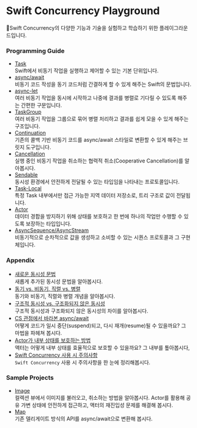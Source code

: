 # Swift Concurrency Playground

🛝Swift Concurrency의 다양한 기능과 기술을 실험하고 학습하기 위한 플레이그라운드입니다.

### Programming Guide

* [Task]() <br> Swift에서 비동기 작업을 실행하고 제어할 수 있는 기본 단위입니다.
* [async/await]() <br> 비동기 코드 작성을 동기 코드처럼 간결하게 할 수 있게 해주는 Swift의 문법입니다.
* [async-let]() <br> 여러 비동기 작업을 동시에 시작하고 나중에 결과를 병렬로 기다릴 수 있도록 해주는 간편한 구문입니다.
* [TaskGroup]() <br> 여러 비동기 작업을 그룹으로 묶어 병렬 처리하고 결과를 쉽게 모을 수 있게 해주는 구조입니다.
* [Continuation]() <br> 기존의 콜백 기반 비동기 코드를 async/await 스타일로 변환할 수 있게 해주는 브릿지 도구입니다.
* [Cancellation]() <br> 실행 중인 비동기 작업을 취소하는 협력적 취소(Cooperative Cancellation)를 알아봅시다.
* [Sendable]() <br> 동시성 환경에서 안전하게 전달될 수 있는 타입임을 나타내는 프로토콜입니다.
* [Task-Local]() <br> 특정 Task 내부에서만 접근 가능한 지역 데이터 저장소로, 트리 구조로 값이 전달됩니다.
* [Actor]() <br> 데이터 경합을 방지하기 위해 상태를 보호하고 한 번에 하나의 작업만 수행할 수 있도록 보장하는 타입입니다.
* [AsyncSequence/AsyncStream]() <br> 비동기적으로 순차적으로 값을 생성하고 소비할 수 있는 시퀀스 프로토콜과 그 구현체입니다.

### Appendix

* [새로운 동시성 문법]() <br> 새롭게 추가된 동시성 문법을 알아봅시다. 
* [동기 vs. 비동기, 직렬 vs. 병렬]() <br> 동기와 비동기, 직렬와 병렬 개념을 알아봅시다.
* [구조적 동시성 vs. 구조화되지 않은 동시성]() <br> 구조적 동시성과 구조화되지 않은 동시성의 차이를 알아봅시다.
* [CS 관점에서 바라본 async/await]() <br> 어떻게 코드가 일시 중단(suspend)되고, 다시 재개(resume)될 수 있을까요? 그 마법을 파헤쳐 봅시다.
* [Actor가 내부 상태를 보호하는 방법]() <br> 액터는 어떻게 내부 상태를 효율적으로 보호할 수 있을까요? 그 내부를 톺아봅시다,
* [Swift Concurrency 사용 시 주의사항]() <br> `Swift Concurrency` 사용 시 주의사항을 한 눈에 정리해봅시다.

### Sample Projects

* [Image]() <br> 컬렉션 뷰에서 이미지를 불러오고, 취소하는 방법을 알아봅시다. Actor를 활용해 공유 가변 상태에 안전하게 접근하고, 액터의 재진입성 문제를 해결해 봅시다.
* [Map]() <br> 기존 델리게이트 방식의 API를 async/await으로 변환해 봅시다.

